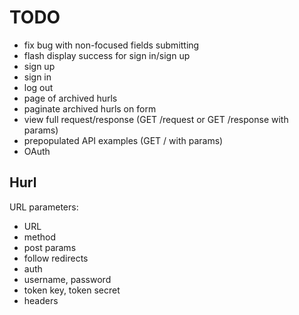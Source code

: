 TODO
====

* fix bug with non-focused fields submitting
* flash display success for sign in/sign up
* sign up
* sign in
* log out
* page of archived hurls
* paginate archived hurls on form
* view full request/response (GET /request or GET /response with params)
* prepopulated API examples (GET / with params)
* OAuth


Hurl
----

URL parameters:

 * URL
 * method
  * post params
 * follow redirects
 * auth
  * username, password
  * token key, token secret
 * headers